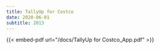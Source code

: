 ```yaml
---
title: TallyUp for Costco
date: 2020-06-01
subtitle: 2013
---
```


{{< embed-pdf url="/docs/TallyUp for Costco_App.pdf" >}}